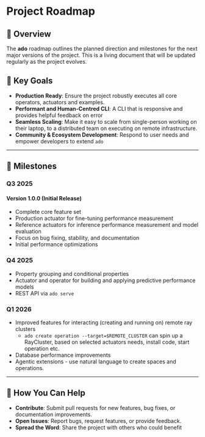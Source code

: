 # Project Roadmap

## 📅 Overview

The **ado** roadmap outlines the planned direction and milestones for the next
major versions of the project. This is a living document that will be updated
regularly as the project evolves.

## 🚀 Key Goals

- **Production Ready**: Ensure the project robustly executes all core operators,
  actuators and examples.
- **Performant and Human-Centred CLI**: A CLI that is responsive and provides
  helpful feedback on error
- **Seamless Scaling**: Make it easy to scale from single-person working on
  their laptop, to a distributed team on executing on remote infrastructure.
- **Community & Ecosystem Development**: Respond to user needs and empower
  developers to extend `ado`

---

## 📆 Milestones

### **Q3 2025**

#### Version 1.0.0 (Initial Release)

- Complete core feature set
- Production actuator for fine-tuning performance measurement
- Reference actuators for inference performance measurement and model evaluation
- Focus on bug fixing, stability, and documentation
- Initial performance optimizations

### **Q4 2025**

- Property grouping and conditional properties
- Actuator and operator for building and applying predictive performance models
- REST API via `ado serve`

### **Q1 2026**

- Improved features for interacting (creating and running on) remote ray
  clusters
  - `ado create operation --target=$REMOTE_CLUSTER` can spin up a RayCluster,
    based on selected actuators needs, install code, start operation etc.
- Database performance improvements
- Agentic extensions - use natural language to create spaces and operations.

---

## 💬 How You Can Help

- **Contribute**: Submit pull requests for new features, bug fixes, or
  documentation improvements.
- **Open Issues**: Report bugs, request features, or provide feedback.
- **Spread the Word**: Share the project with others who could benefit
